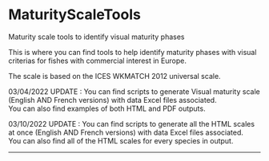 # MaturityScaleTools
Maturity scale tools to identify visual maturity phases

This is where you can find tools to help identify maturity phases with visual criterias for fishes with commercial interest in Europe.

The scale is based on the ICES WKMATCH 2012 universal scale.

03/04/2022 UPDATE :
You can find scripts to generate Visual maturity scale (English AND French versions) with data Excel files associated.  
You can also find examples of both HTML and PDF outputs.

03/10/2022 UPDATE : 
You can find scripts to generate all the HTML scales at once (English AND French versions) with data Excel files associated.  
You can also find all of the HTML scales for every species in output.

---
